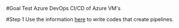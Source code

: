 #Goal
Test Azure DevOps CI/CD of Azure VM's

#Step 1
Use the information [here](https://docs.microsoft.com/en-us/azure/devops/pipelines/create-first-pipeline?view=azure-devops&tabs=java%2Cyaml%2Cbrowser%2Ctfs-2018-2) to write codes that create pipelines.





